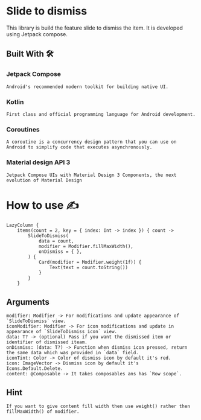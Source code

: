 # Slide to dismiss

This library is build the feature slide to dismiss the item. It is developed using Jetpack compose.

## Built With 🛠

### Jetpack Compose
    Android's recommended modern toolkit for building native UI.
### Kotlin
    First class and official programming language for Android development.
### Coroutines
    A coroutine is a concurrency design pattern that you can use on Android to simplify code that executes asynchronously.
### Material design API 3
    Jetpack Compose UIs with Material Design 3 Components, the next evolution of Material Design

# How to use :writing_hand:
```
LazyColumn {
    items(count = 2, key = { index: Int -> index }) { count ->
        SlideToDismiss(
            data = count,
            modifier = Modifier.fillMaxWidth(),
            onDismiss = { },
        ) {
            Card(modifier = Modifier.weight(1f)) {
                Text(text = count.toString())
            }
        }
    }
```

## Arguments
```
modifier: Modifier -> For modifications and update appearance of `SlideToDismiss` view. 
iconModifier: Modifier -> For icon modifications and update in appearance of `SlideToDismiss icon` view.
data: T? -> (optional) Pass if you want the dismissed item or identifier of dismissed iteam.
onDismiss: (data: T?) -> Function when dismiss icon pressed, return the same data which was provided in `data` field.
iconTint: Color -> Color of dismiss icon by default it's red.
icon: ImageVector -> Dismiss icon by default it's Icons.Default.Delete.
content: @Composable -> It takes composables ans has `Row scope`.
```

## Hint 
    If you want to give content fill width then use weight() rather then fillMaxWidth() of modifier.